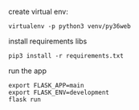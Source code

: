 create virtual env:

	virtualenv -p python3 venv/py36web

install requirements libs

	pip3 install -r requirements.txt

run the app

	export FLASK_APP=main
	export FLASK_ENV=development
	flask run
